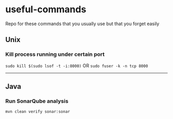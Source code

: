 # useful-commands
Repo for these commands that you usually use but that you forget easily

## Unix
### Kill process running under certain port
```sudo kill $(sudo lsof -t -i:8000)``` OR
```sudo fuser -k -n tcp 8000 ```

---
## Java
### Run SonarQube analysis
```mvn clean verify sonar:sonar```

